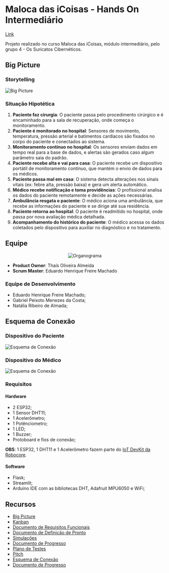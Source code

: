 # Maloca das iCoisas - Hands On Intermediário

[Link](https://github.com/ed-henrique/maloca-das-icoisas-intermediario)

Projeto realizado no curso Maloca das iCoisas, módulo intermediário, pelo grupo 4 - Os Suricatos Cibernéticos.

## Big Picture

### Storytelling

![Big Picture](./big_picture.png)

### Situação Hipotética
1. **Paciente faz cirurgia**: O paciente passa pelo procedimento cirúrgico e é encaminhado para a sala de recuperação, onde começa o monitoramento.  
2. **Paciente é monitorado no hospital**: Sensores de movimento, temperatura, pressão arterial e batimentos cardíacos são fixados no corpo do paciente e conectados ao sistema.  
3. **Monitoramento contínuo no hospital**: Os sensores enviam dados em tempo real para a base de dados, e alertas são gerados caso algum parâmetro saia do padrão.  
4. **Paciente recebe alta e vai para casa**: O paciente recebe um dispositivo portátil de monitoramento contínuo, que mantém o envio de dados para os médicos.  
5. **Paciente passa mal em casa**: O sistema detecta alterações nos sinais vitais (ex: febre alta, pressão baixa) e gera um alerta automático.  
6. **Médico recebe notificação e toma providências**: O profissional analisa os dados do paciente remotamente e decide as ações necessárias.  
7. **Ambulância resgata o paciente**: O médico aciona uma ambulância, que recebe as informações do paciente e se dirige até sua residência.  
8. **Paciente retorna ao hospital**: O paciente é readmitido no hospital, onde passa por nova avaliação médica detalhada.  
9. **Acompanhamento do histórico do paciente**: O médico acessa os dados coletados pelo dispositivo para auxiliar no diagnóstico e no tratamento.  
<!--
1. Pessoa doente vai para o hospital, é atendida e admitida na internação;
2. Médicos colocam sensores de temperatura fixos no corpo da paciente;
3. Sensor de temperatura é conectado a uma base de dados alimentada em tempo real;
4. Quando a temperatua do paciente for ≥ 37.8 ºC, o sistema emite um alerta para os profissionais envolvidos;
5. O sistema registra o histórico da temperatura do paciente na base de dados;
6. O profissional verifica condição do paciente após alertas.
-->

## Equipe

<div align="center">

![Organograma](./organograma.svg)

</div>

- **Product Owner**: Thaís Oliveira Almeida
- **Scrum Master**: Eduardo Henrique Freire Machado

### Equipe de Desenvolvimento

- Eduardo Henrique Freire Machado;
- Gabriel Peixoto Menezes da Costa;
- Natália Ribeiro de Almada;

## Esquema de Conexão

### Dispositivo do Paciente
![Esquema de Conexão](./simulacao_paciente.png) 

### Dispositivo do Médico
![Esquema de Conexão](./simulacao_medico.png) 

### Requisitos

#### Hardware

- 2 ESP32;
- 1 Sensor DHT11;
- 1 Acelerômetro;
- 1 Potênciometro;
- 1 LED;
- 1 Buzzer;
- Protoboard e fios de conexão;

**OBS**: 1 ESP32, 1 DHT11 e 1 Acelerômetro fazem parte do [IoT DevKit da Robocore](https://www.robocore.net/lorawan/iot-devkit-lorawan?srsltid=AfmBOoqmLS_Qbi0Ax6Vxjbh_UVDjhF-bGfuASA7Hd9aNu3m6E26OUI9B).

#### Software

- Flask;
- Streamlit;
- Arduino IDE com as bibliotecas DHT, Adafruit MPU6050 e WiFi;

## Recursos

- [Big Picture](https://www.canva.com/design/DAGX9015E_Y/igNJWoiv6dB_DmXLwmla8g/edit?utm_content=DAGX9015E_Y&utm_campaign=designshare&utm_medium=link2&utm_source=sharebutton)
- [Kanban](https://trello.com/invite/b/679d35de0177ff09056da883/ATTI3be7de3ce601a0041a49b6e8a4244ee41225AD07/hands-on-maloca-intermediario)
- [Documento de Requisitos Funcionais](https://docs.google.com/document/d/18FyWn2tTpSczmW8oEnDkLV8qdwSyeqJxpqSKUApjo3s/edit?usp=sharing)
- [Documento de Definição de Pronto](./dod.pdf)
- [Simulações](https://wokwi.com/projects/422903318761921537)
- [Documento de Progresso](https://docs.google.com/document/d/174h4gjdAbioNKFlUisyWqnA86sikamhO9F9dY4ae5rM/edit?usp=sharing)
- [Plano de Testes](./PlanodeTestes.pdf)
- [Pitch](https://www.canva.com/design/DAGZ3R3MyE4/rqdrzCDqPH6dExHXgRsWZw/edit?utm_content=DAGZ3R3MyE4&utm_campaign=designshare&utm_medium=link2&utm_source=sharebutton)
- [Esquema de Conexão](https://wokwi.com/projects/417194889520795649)
- [Documento de Progresso](https://docs.google.com/document/d/1z1uJHj0xGks3xBqaYloMBIi3Pqf4hMfBDdSm-7swn1A/edit?tab=t.0)
  
